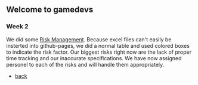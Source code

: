 ## Welcome to gamedevs

### Week 2

We did some [Risk Management](https://albgei.github.io/gamedevs/Risk%20Management).
Because excel files can't easily be insterted into github-pages, we did a normal table and used colored boxes to indicate the risk factor.
Our biggest risks right now are the lack of proper time tracking and our inaccurate specifications.
We have now assigned personel to each of the risks and will handle them appropriately.

- [back](https://albgei.github.io/gamedevs/index)

<script src="https://utteranc.es/client.js"
        repo="albgei/gamedevs"
        issue-term="pathname"
        label="commentary_"
        theme="github-dark"
        crossorigin="anonymous"
        async>
